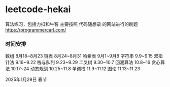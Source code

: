 # leetcode-hekai
算法练习，包括力扣和牛客
主要按照 代码随想录 的网站进行的刷题
https://programmercarl.com/
### 时间安排 
数组  8月18~8月23
链表  8月24~8月31
哈希表 9月1~9月8
字符串 9.9~9.15
双指针法    9.16~9.22
栈与队列    9.23~9.29
二叉树      9.30~10.7
回溯算法    10.8~16
贪心算法    10.17~24
动态规划    10.25~11.8
单调栈      11.9~11.12
图论        11.13~11.23

2025年1月29日 春节
